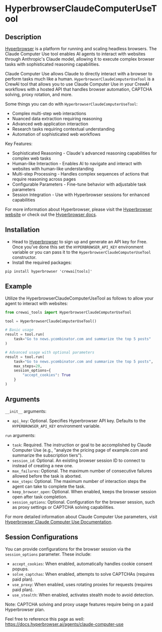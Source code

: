 # HyperbrowserClaudeComputerUseTool

## Description

[Hyperbrowser](https://hyperbrowser.ai) is a platform for running and scaling headless browsers. The Claude Computer Use tool enables AI agents to interact with websites through Anthropic's Claude model, allowing it to execute complex browser tasks with sophisticated reasoning capabilities.

Claude Computer Use allows Claude to directly interact with a browser to perform tasks much like a human. `HyperbrowserClaudeComputerUseTool` is a CrewAI tool that allows you to use Claude Computer Use in your CrewAI workflows with a hosted API that handles browser automation, CAPTCHA solving, proxy rotation, and more.

Some things you can do with `HyperbrowserClaudeComputerUseTool`:
- Complex multi-step web interactions
- Nuanced data extraction requiring reasoning
- Advanced web application interaction
- Research tasks requiring contextual understanding
- Automation of sophisticated web workflows

Key Features:
- Sophisticated Reasoning - Claude's advanced reasoning capabilities for complex web tasks
- Human-like Interaction - Enables AI to navigate and interact with websites with human-like understanding
- Multi-step Processing - Handles complex sequences of actions that require reasoning across pages
- Configurable Parameters - Fine-tune behavior with adjustable task parameters
- Session Integration - Use with Hyperbrowser sessions for enhanced capabilities

For more information about Hyperbrowser, please visit the [Hyperbrowser website](https://hyperbrowser.ai) or check out the [Hyperbrowser docs](https://docs.hyperbrowser.ai).

## Installation

- Head to [Hyperbrowser](https://app.hyperbrowser.ai/) to sign up and generate an API key for Free. Once you've done this set the `HYPERBROWSER_API_KEY` environment variable or you can pass it to the `HyperbrowserClaudeComputerUseTool` constructor.
- Install the required packages:

```
pip install hyperbrowser 'crewai[tools]'
```

## Example

Utilize the HyperbrowserClaudeComputerUseTool as follows to allow your agent to interact with websites:

```python
from crewai_tools import HyperbrowserClaudeComputerUseTool

tool = HyperbrowserClaudeComputerUseTool()

# Basic usage
result = tool.run(
    task="Go to news.ycombinator.com and summarize the top 5 posts"
)

# Advanced usage with optional parameters
result = tool.run(
    task="Go to news.ycombinator.com and summarize the top 5 posts",
    max_steps=20,
    session_options={
        "accept_cookies": True
    }
)
```

## Arguments

`__init__` arguments:
- `api_key`: Optional. Specifies Hyperbrowser API key. Defaults to the `HYPERBROWSER_API_KEY` environment variable.

`run` arguments:
- `task`: Required. The instruction or goal to be accomplished by Claude Computer Use (e.g., "analyze the pricing page of example.com and summarize the subscription tiers").
- `session_id`: Optional. An existing browser session ID to connect to instead of creating a new one.
- `max_failures`: Optional. The maximum number of consecutive failures allowed before the task is aborted.
- `max_steps`: Optional. The maximum number of interaction steps the agent can take to complete the task.
- `keep_browser_open`: Optional. When enabled, keeps the browser session open after task completion.
- `session_options`: Optional. Configuration for the browser session, such as proxy settings or CAPTCHA solving capabilities.

For more detailed information about Claude Computer Use parameters, visit [Hyperbrowser Claude Computer Use Documentation](https://docs.hyperbrowser.ai/agents/claude-computer-use).

## Session Configurations

You can provide configurations for the browser session via the `session_options` parameter. These include:

- `accept_cookies`: When enabled, automatically handles cookie consent popups.
- `solve_captchas`: When enabled, attempts to solve CAPTCHAs (requires paid plan).
- `use_proxy`: When enabled, uses rotating proxies for requests (requires paid plan).
- `use_stealth`: When enabled, activates stealth mode to avoid detection.

Note: CAPTCHA solving and proxy usage features require being on a paid Hyperbrowser plan.

Feel free to reference this page as well: https://docs.hyperbrowser.ai/agents/claude-computer-use 